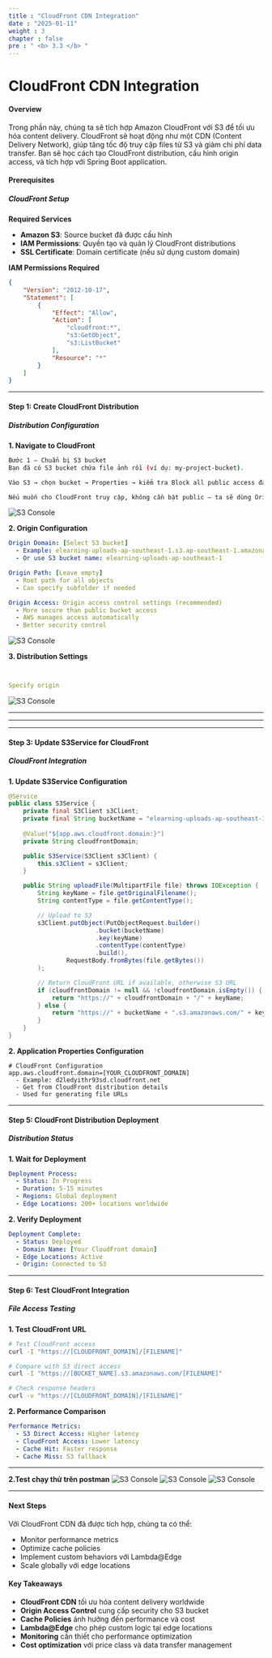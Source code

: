 ```yaml
---
title : "CloudFront CDN Integration"
date : "2025-01-11"
weight : 3
chapter : false
pre : " <b> 3.3 </b> "
---
```


# CloudFront CDN Integration

#### Overview
Trong phần này, chúng ta sẽ tích hợp Amazon CloudFront với S3 để tối ưu hóa content delivery. CloudFront sẽ hoạt động như một CDN (Content Delivery Network), giúp tăng tốc độ truy cập files từ S3 và giảm chi phí data transfer. Bạn sẽ học cách tạo CloudFront distribution, cấu hình origin access, và tích hợp với Spring Boot application.

#### Prerequisites

##### CloudFront Setup
**Required Services**
- **Amazon S3**: Source bucket đã được cấu hình
- **IAM Permissions**: Quyền tạo và quản lý CloudFront distributions
- **SSL Certificate**: Domain certificate (nếu sử dụng custom domain)

**IAM Permissions Required**
```json
{
    "Version": "2012-10-17",
    "Statement": [
        {
            "Effect": "Allow",
            "Action": [
                "cloudfront:*",
                "s3:GetObject",
                "s3:ListBucket"
            ],
            "Resource": "*"
        }
    ]
}
```

---

#### Step 1: Create CloudFront Distribution

##### Distribution Configuration
**1. Navigate to CloudFront**
```bash
Bước 1 — Chuẩn bị S3 bucket
Bạn đã có S3 bucket chứa file ảnh rồi (ví dụ: my-project-bucket).

Vào S3 → chọn bucket → Properties → kiểm tra Block all public access đang ON.

Nếu muốn cho CloudFront truy cập, không cần bật public — ta sẽ dùng Origin Access Control (OAC).
```

![S3 Console](/images/03/cdf-2.png)

**2. Origin Configuration**
```yaml
Origin Domain: [Select S3 bucket]
  - Example: elearning-uploads-ap-southeast-1.s3.ap-southeast-1.amazonaws.com
  - Or use S3 bucket name: elearning-uploads-ap-southeast-1

Origin Path: [Leave empty]
  - Root path for all objects
  - Can specify subfolder if needed

Origin Access: Origin access control settings (recommended)
  - More secure than public bucket access
  - AWS manages access automatically
  - Better security control
```

![S3 Console](/images/03/cdf-3.png)

**3. Distribution Settings**
```yaml


Specify origin
```

![S3 Console](/images/03/cdf-5.png)

---





---


---

#### Step 3: Update S3Service for CloudFront

##### CloudFront Integration
**1. Update S3Service Configuration**
```java
@Service
public class S3Service {
    private final S3Client s3Client;
    private final String bucketName = "elearning-uploads-ap-southeast-1";
    
    @Value("${app.aws.cloudfront.domain:}")
    private String cloudfrontDomain;

    public S3Service(S3Client s3Client) {
        this.s3Client = s3Client;
    }

    public String uploadFile(MultipartFile file) throws IOException {
        String keyName = file.getOriginalFilename();
        String contentType = file.getContentType();

        // Upload to S3
        s3Client.putObject(PutObjectRequest.builder()
                        .bucket(bucketName)
                        .key(keyName)
                        .contentType(contentType)
                        .build(),
                RequestBody.fromBytes(file.getBytes())
        );

        // Return CloudFront URL if available, otherwise S3 URL
        if (cloudfrontDomain != null && !cloudfrontDomain.isEmpty()) {
            return "https://" + cloudfrontDomain + "/" + keyName;
        } else {
            return "https://" + bucketName + ".s3.amazonaws.com/" + keyName;
        }
    }
}
```



**2. Application Properties Configuration**
```properties
# CloudFront Configuration
app.aws.cloudfront.domain=[YOUR_CLOUDFRONT_DOMAIN]
  - Example: d2ledyithr93sd.cloudfront.net
  - Get from CloudFront distribution details
  - Used for generating file URLs
```



---

#### Step 5: CloudFront Distribution Deployment

##### Distribution Status
**1. Wait for Deployment**
```yaml
Deployment Process:
  - Status: In Progress
  - Duration: 5-15 minutes
  - Regions: Global deployment
  - Edge Locations: 200+ locations worldwide
```



**2. Verify Deployment**
```yaml
Deployment Complete:
  - Status: Deployed
  - Domain Name: [Your CloudFront domain]
  - Edge Locations: Active
  - Origin: Connected to S3
```



---

#### Step 6: Test CloudFront Integration

##### File Access Testing
**1. Test CloudFront URL**
```bash
# Test CloudFront access
curl -I "https://[CLOUDFRONT_DOMAIN]/[FILENAME]"

# Compare with S3 direct access
curl -I "https://[BUCKET_NAME].s3.amazonaws.com/[FILENAME]"

# Check response headers
curl -v "https://[CLOUDFRONT_DOMAIN]/[FILENAME]"
```



**2. Performance Comparison**
```yaml
Performance Metrics:
  - S3 Direct Access: Higher latency
  - CloudFront Access: Lower latency
  - Cache Hit: Faster response
  - Cache Miss: S3 fallback
```



---




**2.Test chạy thử trên postman**
![S3 Console](/images/03/cdf-1.png)
![S3 Console](/images/03/cdf-6.png)
![S3 Console](/images/03/cdf-7.png)



---



#### Next Steps

Với CloudFront CDN đã được tích hợp, chúng ta có thể:
- Monitor performance metrics
- Optimize cache policies
- Implement custom behaviors với Lambda@Edge
- Scale globally với edge locations

#### Key Takeaways

- **CloudFront CDN** tối ưu hóa content delivery worldwide
- **Origin Access Control** cung cấp security cho S3 bucket
- **Cache Policies** ảnh hưởng đến performance và cost
- **Lambda@Edge** cho phép custom logic tại edge locations
- **Monitoring** cần thiết cho performance optimization
- **Cost optimization** với price class và data transfer management 